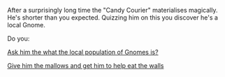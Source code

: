 After a surprisingly long time the "Candy Courier" materialises magically.
He's shorter than you expected. 
Quizzing him on this you discover he's a local Gnome.

Do you:

[Ask him the what the local population of Gnomes is?](./gnome-population/gnome-population.md)

[Give him the mallows and get him to help eat the walls](../../../explore-outside/explore-outside.md)